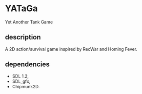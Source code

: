 # YATaGa
Yet Another Tank Game

## description
A 2D action/survival game inspired by RecWar and Homing Fever.

## dependencies
- SDL 1.2,
- SDL_gfx,
- Chipmunk2D.
